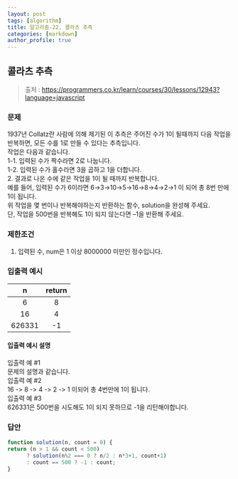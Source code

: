 ```yaml
---
layout: post
tags: [algorithm]
title: 알고리즘-22, 콜라츠 추측
categories: [markdown]
author_profile: true
---
```


## 콜라츠 추측
> 출처 : <https://programmers.co.kr/learn/courses/30/lessons/12943?language=javascript>

### 문제  
1937년 Collatz란 사람에 의해 제기된 이 추측은 주어진 수가 1이 될때까지 다음 작업을 반복하면, 모든 수를 1로 만들 수 있다는 추측입니다.  
작업은 다음과 같습니다.  
1-1. 입력된 수가 짝수라면 2로 나눕니다.  
1-2. 입력된 수가 홀수라면 3을 곱하고 1을 더합니다.  
2. 결과로 나온 수에 같은 작업을 1이 될 때까지 반복합니다.  
예를 들어, 입력된 수가 6이라면 6→3→10→5→16→8→4→2→1 이 되어 총 8번 만에 1이 됩니다.  
위 작업을 몇 번이나 반복해야하는지 반환하는 함수, solution을 완성해 주세요.  
단, 작업을 500번을 반복해도 1이 되지 않는다면 –1을 반환해 주세요.

### 제한조건  
1. 입력된 수, num은 1 이상 8000000 미만인 정수입니다.

### 입출력 예시 
| n | return |
|:--:|:--:|
| 6 | 8 |
| 16 | 4 |
| 626331 | -1 |

#### 입출력 예시 설명
입출력 예 #1  
문제의 설명과 같습니다.  
입출력 예 #2  
16 -> 8 -> 4 -> 2 -> 1 이되어 총 4번만에 1이 됩니다.  
입출력 예 #3  
626331은 500번을 시도해도 1이 되지 못하므로 -1을 리턴해야합니다.

### 답안  
``` javascript
function solution(n, count = 0) {
return (n > 1 && count < 500)
      ? solution(n%2 === 0 ? n/2 : n*3+1, count+1)
      : count == 500 ? -1 : count;
}
```
